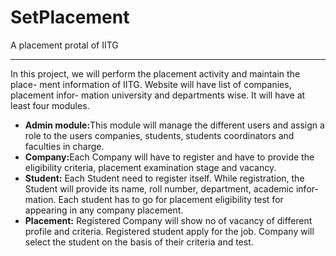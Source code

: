 # SetPlacement
A placement protal of IITG

<hr>
In this project, we will perform the placement activity and maintain the place-
ment information of IITG. Website will have list of companies, placement infor-
mation university and departments wise. It will have at least four modules.
<br>
<ul>
  <li><b>Admin module:</b>This module will manage the different users and assign a
role to the users companies, students, students coordinators and faculties
in charge.
  </li>
  <li>
    <b>Company:</b>Each Company will have to register and have to provide the
eligibility criteria, placement examination stage and vacancy.
  </li>
  <li>
    <b> Student:</b> Each Student need to register itself. While registration, the
Student will provide its name, roll number, department, academic infor-
mation. Each student has to go for placement eligibility test for appearing
in any company placement.
  </li>
  <li>
    <b>Placement:</b> Registered Company will show no of vacancy of different
profile and criteria. Registered student apply for the job. Company will
select the student on the basis of their criteria and test.
  </li>

</ul>
 
